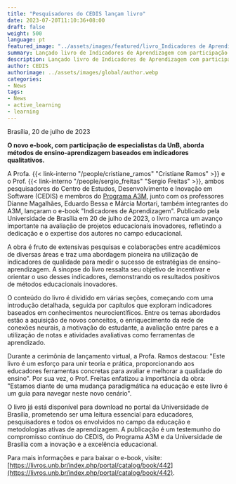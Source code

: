 ```yaml
---
title: "Pesquisadores do CEDIS lançam livro"
date: 2023-07-20T11:10:36+08:00
draft: false
weight: 500
language: pt
featured_image: "../assets/images/featured/livro_Indicadores de Aprendizagem.png"
summary: Lançado livro de Indicadores de Aprendizagem com participação de pesquisadores do CEDIS.
description: Lançado livro de Indicadores de Aprendizagem com participação de pesquisadores do CEDIS.
author: CEDIS
authorimage: ../assets/images/global/author.webp
categories: 
- News
tags: 
- News
- active_learning
- learning
---
```

Brasília, 20 de julho de 2023

**O novo e-book, com participação de especialistas da UnB, aborda métodos de ensino-aprendizagem baseados em indicadores qualitativos.** 

 A Profa. {{< link-interno "/people/cristiane_ramos" "Cristiane Ramos" >}} e o Prof. {{< link-interno "/people/sergio_freitas" "Sergio Freitas" >}}, ambos pesquisadores do Centro de Estudos, Desenvolvimento e Inovação em Software (CEDIS) e membros do [Programa A3M](http://a3m.unb.br/), junto com os professores Dianne Magalhães, Eduardo Bessa e Márcia Mortari, também integrantes do A3M, lançaram o e-book "Indicadores de Aprendizagem". Publicado pela Universidade de Brasília em 20 de julho de 2023, o livro marca um avanço importante na avaliação de projetos educacionais inovadores, refletindo a dedicação e o expertise dos autores no campo educacional. 

A obra é fruto de extensivas pesquisas e colaborações entre acadêmicos de diversas áreas e traz uma abordagem pioneira na utilização de indicadores de qualidade para medir o sucesso de estratégias de ensino-aprendizagem. A sinopse do livro ressalta seu objetivo de incentivar e orientar o uso desses indicadores, demonstrando os resultados positivos de métodos educacionais inovadores.

O conteúdo do livro é dividido em várias seções, começando com uma introdução detalhada, seguida por capítulos que exploram indicadores baseados em conhecimentos neurocientíficos. Entre os temas abordados estão a aquisição de novos conceitos, o enriquecimento da rede de conexões neurais, a motivação do estudante, a avaliação entre pares e a utilização de notas e atividades avaliativas como ferramentas de aprendizado.

Durante a cerimônia de lançamento virtual, a Profa. Ramos destacou: "Este livro é um esforço para unir teoria e prática, proporcionando aos educadores ferramentas concretas para avaliar e melhorar a qualidade do ensino". Por sua vez, o Prof. Freitas enfatizou a importância da obra: "Estamos diante de uma mudança paradigmática na educação e este livro é um guia para navegar neste novo cenário".

O livro já está disponível para download no portal da Universidade de Brasília, prometendo ser uma leitura essencial para educadores, pesquisadores e todos os envolvidos no campo da educação e metodologias ativas de aprendizagem. A publicação é um testemunho do compromisso contínuo do CEDIS, do Programa A3M e da Universidade de Brasília com a inovação e a excelência educacional.

Para mais informações e para baixar o e-book, visite: [https://livros.unb.br/index.php/portal/catalog/book/442](https://livros.unb.br/index.php/portal/catalog/book/442).